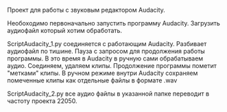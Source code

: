 Проект для работы с звуковым редактором Audacity.

Необоходимо первоначально запустить программу Audacity.
Загрузить аудиофайл который хотим обработать.

ScriptAudacity_1.py соединяется с работающим Audacity. Разбивает аудиофайл по тишине.
Пауза с запросом для продолжения работы программы. В это время в Audacity в ручную сами обрабатываем аудио.
Соединяем, удаляем клипы.
Продолжение программы пометит "метками" клипы.
В ручном режиме внутри Audacity сохраняем помеченные клипы как отдельные файлы в формате .wav

ScriptAudacity_2.py все аудио файлы в указанной папке переводит в частоту проекта 22050. 